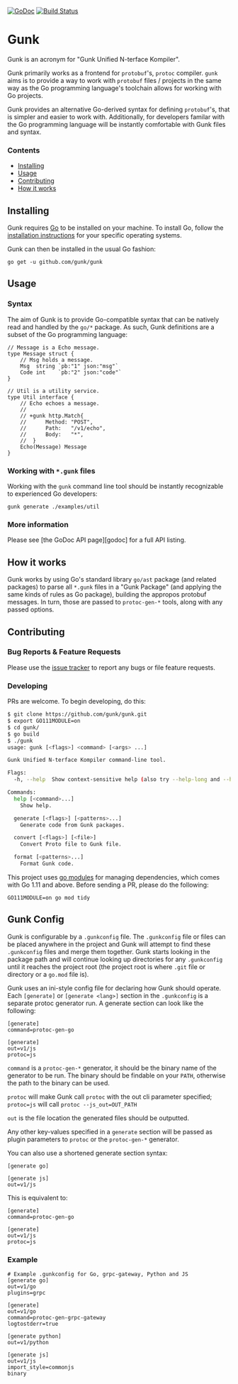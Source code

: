 [![GoDoc](https://godoc.org/github.com/gunk/gunk?status.svg)](https://godoc.org/github.com/gunk/gunk)
[![Build Status](https://travis-ci.org/gunk/gunk.svg?branch=master)](https://travis-ci.org/gunk/gunk)

# Gunk

Gunk is an acronym for "Gunk Unified N-terface Kompiler".

Gunk primarily works as a frontend for `protobuf`'s, `protoc` compiler. `gunk`
aims is to provide a way to work with `protobuf` files / projects in the same
way as the Go programming language's toolchain allows for working with Go
projects.

Gunk provides an alternative Go-derived syntax for defining `protobuf`'s, that
is simpler and easier to work with. Additionally, for developers familar with
the Go programming language will be instantly comfortable with Gunk files and
syntax.

### Contents

* [Installing](#installing)
* [Usage](#usage)
* [Contributing](#contributing)
* [How it works](#how-it-works)

## Installing

Gunk requires [Go][go-project] to be installed on your machine. To install Go,
follow the [installation instructions][go-install] for your specific operating
systems.

Gunk can then be installed in the usual Go fashion:

	go get -u github.com/gunk/gunk

## Usage

### Syntax

The aim of Gunk is to provide Go-compatible syntax that can be natively read
and handled by the `go/*` package. As such, Gunk definitions are a subset of
the Go programming language:

```
// Message is a Echo message.
type Message struct {
	// Msg holds a message.
	Msg  string `pb:"1" json:"msg"`
	Code int    `pb:"2" json:"code"`
}

// Util is a utility service.
type Util interface {
	// Echo echoes a message.
	//
	// +gunk http.Match{
	//		Method:	"POST",
	// 		Path:	"/v1/echo",
	// 		Body:	"*",
	//	}
	Echo(Message) Message
}
```

### Working with `*.gunk` files

Working with the `gunk` command line tool should be instantly recognizable to
experienced Go developers:

	gunk generate ./examples/util

### More information

Please see [the GoDoc API page][godoc] for a full API listing.

## How it works

Gunk works by using Go's standard library `go/ast` package (and related
packages) to parse all `*.gunk` files in a "Gunk Package" (and applying the
same kinds of rules as Go package), building the appropos protobuf messages. In
turn, those are passed to `protoc-gen-*` tools, along with any passed options.

## Contributing

### Bug Reports & Feature Requests

Please use the [issue tracker][issue-tracker] to report any bugs or file feature requests.

### Developing

PRs are welcome. To begin developing, do this:

```bash
$ git clone https://github.com/gunk/gunk.git
$ export GO111MODULE=on
$ cd gunk/
$ go build
$ ./gunk
usage: gunk [<flags>] <command> [<args> ...]

Gunk Unified N-terface Kompiler command-line tool.

Flags:
  -h, --help  Show context-sensitive help (also try --help-long and --help-man).

Commands:
  help [<command>...]
    Show help.

  generate [<flags>] [<patterns>...]
    Generate code from Gunk packages.

  convert [<flags>] [<file>]
    Convert Proto file to Gunk file.

  format [<patterns>...]
    Format Gunk code.
```

This project uses [go modules][go-modules] for managing dependencies, which
comes with Go 1.11 and above. Before sending a PR, please do the following:

    GO111MODULE=on go mod tidy

## Gunk Config

Gunk is configurable by a `.gunkconfig` file. The `.gunkconfig` file or files
can be placed anywhere in the project and Gunk will attempt to find these
`.gunkconfig` files and merge them together. Gunk starts looking in the package
path and will continue looking up directories for any `.gunkconfig` until it
reaches the project root (the project root is where `.git` file or directory
or a `go.mod` file is).

Gunk uses an ini-style config file for declaring how Gunk should operate.
Each `[generate]` or `[generate <lang>]` section in the `.gunkconfig`
is a separate protoc generator run. A generate section can look like
the following:

```
[generate]
command=protoc-gen-go

[generate]
out=v1/js
protoc=js
```

`command` is a `protoc-gen-*` generator, it should be the binary name
of the generator to be run. The binary should be findable on your
`PATH`, otherwise the path to the binary can be used.

`protoc` will make Gunk call `protoc` with the out cli parameter
specified; `protoc=js` will call `protoc --js_out=OUT_PATH`

`out` is the file location the generated files should be outputted.

Any other key-values specified in a `generate` section will be
passed as plugin parameters to `protoc` or the `protoc-gen-*` generator.

You can also use a shortened generate section syntax:

```
[generate go]

[generate js]
out=v1/js
```

This is equivalent to:

```
[generate]
command=protoc-gen-go

[generate]
out=v1/js
protoc=js
```

### Example

```
# Example .gunkconfig for Go, grpc-gateway, Python and JS
[generate go]
out=v1/go
plugins=grpc

[generate]
out=v1/go
command=protoc-gen-grpc-gateway
logtostderr=true

[generate python]
out=v1/python

[generate js]
out=v1/js
import_style=commonjs
binary
```

[go-install]: https://golang.org/doc/install
[go-modules]: https://github.com/golang/go/wiki/Modules
[go-project]: https://golang.org/project
[issue-tracker]: https://github.com/gunk/gunk/issues
